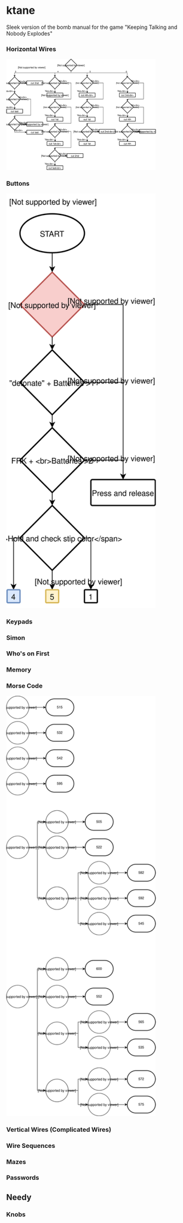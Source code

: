 # ktane
Sleek version of the bomb manual for the game "Keeping Talking and Nobody Explodes"

### Horizontal Wires

<img src="img/horizontal.wires.svg?sanitize=true" width="400">

### Buttons

<img src="img/buttons.svg?sanitize=true" width="400">

### Keypads

### Simon

### Who's on First

### Memory

### Morse Code

<img src="img/morse.svg?sanitize=true" width="400">

### Vertical Wires (Complicated Wires)

### Wire Sequences

### Mazes

### Passwords

## Needy
### Knobs
